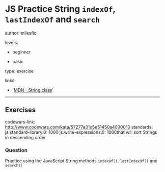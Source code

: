 # JS Practice String `indexOf`, `lastIndexOf` and `search`
author: milesflo

levels:

  - beginner

  - basic

type: exercise

links:

  - '[MDN - String class](https://developer.mozilla.org/en-US/docs/Web/JavaScript/Reference/Global_Objects/String)'

---
## Exercises
codewars-link: http://www.codewars.com/kata/57277a31e5e51450a4000010
standards:
  js.standard-library.0: 1000
  js.write-expressions.0: 1000that will sort Strings in descending order
### Question
Practice using the JavaScript String methods `indexOf()`, `lastIndexOf()` and `search()`